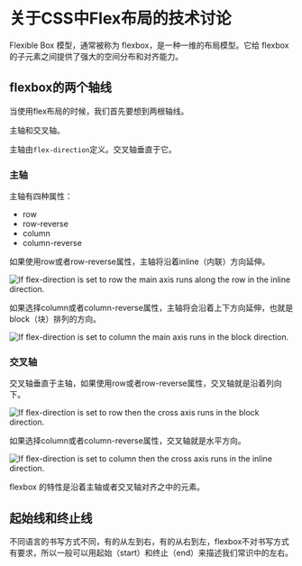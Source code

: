 # 关于CSS中Flex布局的技术讨论

Flexible Box 模型，通常被称为 flexbox，是一种一维的布局模型。它给 flexbox 的子元素之间提供了强大的空间分布和对齐能力。

## flexbox的两个轴线

当使用flex布局的时候，我们首先要想到两根轴线。

主轴和交叉轴。

主轴由`flex-direction`定义。交叉轴垂直于它。

### 主轴

主轴有四种属性：

* row
* row-reverse
* column
* column-reverse

如果使用row或者row-reverse属性，主轴将沿着inline（内联）方向延伸。

![If flex-direction is set to row the main axis runs along the row in the inline direction.](https://developer.mozilla.org/en-US/docs/Web/CSS/CSS_Flexible_Box_Layout/Basic_Concepts_of_Flexbox/basics1.png)

如果选择column或者column-reverse属性，主轴将会沿着上下方向延伸，也就是block（块）排列的方向。

![If flex-direction is set to column the main axis runs in the block direction.](https://developer.mozilla.org/en-US/docs/Web/CSS/CSS_Flexible_Box_Layout/Basic_Concepts_of_Flexbox/basics2.png)

### 交叉轴

交叉轴垂直于主轴，如果使用row或者row-reverse属性，交叉轴就是沿着列向下。

![If flex-direction is set to row then the cross axis runs in the block direction.](https://developer.mozilla.org/en-US/docs/Web/CSS/CSS_Flexible_Box_Layout/Basic_Concepts_of_Flexbox/basics3.png)

如果选择column或者column-reverse属性，交叉轴就是水平方向。

![If flex-direction is set to column then the cross axis runs in the inline direction.](https://developer.mozilla.org/en-US/docs/Web/CSS/CSS_Flexible_Box_Layout/Basic_Concepts_of_Flexbox/basics4.png)

flexbox 的特性是沿着主轴或者交叉轴对齐之中的元素。

## 起始线和终止线

不同语言的书写方式不同，有的从左到右，有的从右到左，flexbox不对书写方式有要求，所以一般可以用起始（start）和终止（end）来描述我们常识中的左右。


